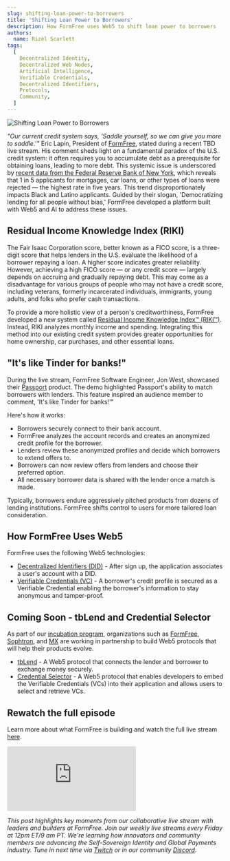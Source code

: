 ```yaml
---
slug: shifting-loan-power-to-borrowers
title: 'Shifting Loan Power to Borrowers'
description: How FormFree uses Web5 to shift loan power to borrowers
authors:
  name: Rizèl Scarlett
tags:
  [
    Decentralized Identity,
    Decentralized Web Nodes,
    Artificial Intelligence,
    Verifiable Credentials,
    Decentralized Identifiers,
    Protocols,
    Community,
  ]
---
```


<head>
  <meta property="og:title" content="Shifting Loan Power to Borrowers" />
  <meta property="og:type" content="website" />
  <meta property="og:url" content='https://developer.tbd.website/blog/2023-11-14-shifting-loan-power-to-borrowers' />
  <meta name="og:description" content="How FormFree uses Web5 to shift loan power to borrowers" />
  <meta property="og:image" content="https://developer.tbd.website/assets/images/shifting-loan-power-to-borrowers-f9e00439785146c1413f90475d428d9a.png" />

  <meta name="twitter:card" content="summary_large_image" />
  <meta property="twitter:domain" content="developer.tbd.website" />
  <meta name="twitter:site" content="@tbdevs" />
  <meta name="twitter:title" content="Shifting Loan Power to Borrowers" />
  <meta property="twitter:url" content='https://developer.tbd.website/blog/2024-01-30-shifting-loan-power-to-borrowers' /> 
  <meta name="twitter:description" content="How FormFree uses Web5 to shift loan power to borrowers" />
  <meta name="twitter:image" content="https://developer.tbd.website/assets/images/shifting-loan-power-to-borrowers-f9e00439785146c1413f90475d428d9a.png" />

  <link rel="apple-touch-icon" href="https://developer.tbd.website/img/tbd-fav-icon-main.png" />
</head>

![Shifting Loan Power to Borrowers](/img/shifting-loan-power-to-borrowers.png)

_"Our current credit system says, 'Saddle yourself, so we can give you more to saddle.'"_ Eric Lapin, President of [FormFree](https://www.formfree.com/), stated during a recent TBD live stream. His comment sheds light on a fundamental paradox of the U.S. credit system: it often requires you to accumulate debt as a prerequisite for obtaining loans, leading to more debt. This systemic issue is underscored by [recent data from the Federal Reserve Bank of New York](https://www.newyorkfed.org/microeconomics/sce/credit-access#/experiences-credit-demand1), which reveals that 1 in 5 applicants for mortgages, car loans, or other types of loans were rejected — the highest rate in five years. This trend disproportionately impacts Black and Latino applicants. Guided by their slogan, 'Democratizing lending for all people without bias,' FormFree developed a platform built with Web5 and AI to address these issues.

## Residual Income Knowledge Index (RIKI)
The Fair Isaac Corporation score, better known as a FICO score, is a three-digit score that helps lenders in the U.S. evaluate the likelihood of a borrower repaying a loan. A higher score indicates greater reliability. However, achieving a high FICO score — or any credit score — largely depends on accruing and gradually repaying debt. This may come as a disadvantage for various groups of people who may not have a credit score, including veterans, formerly incarcerated individuals, immigrants, young adults, and folks who prefer cash transactions.

To provide a more holistic view of a person's creditworthiness, FormFree developed a new system called [Residual Income Knowledge Index™ (RIKI™)](https://www.formfree.com/news-and-insights/formfree-releases-residual-income-knowledge-index/). Instead, RIKI analyzes monthly income and spending. Integrating this method into our existing credit system provides greater opportunities for home ownership, car purchases, and other essential loans.

## "It's like Tinder for banks!"
During the live stream, FormFree Software Engineer, Jon West, showcased their [Passport](https://passport.formfree.com/) product. The demo highlighted Passport's ability to match borrowers with lenders. This feature inspired an audience member to comment, 'It's like Tinder for banks!'"

Here's how it works:
- Borrowers securely connect to their bank account.
- FormFree analyzes the account records and creates an anonymized credit profile for the borrower.
- Lenders review these anonymized profiles and decide which borrowers to extend offers to.
- Borrowers can now review offers from lenders and choose their preferred option.
- All necessary borrower data is shared with the lender once a match is made.

Typically, borrowers endure aggressively pitched products from dozens of lending institutions. FormFree shifts control to users for more tailored loan consideration.

## How FormFree Uses Web5
FormFree uses the following Web5 technologies:
- [Decentralized Identifiers (DID)](https://developer.tbd.website/docs/web5/learn/decentralized-identifiers) - After sign up, the application associates a user's account with a DID.
- [Verifiable Credentials (VC)](https://developer.tbd.website/docs/web5/learn/verifiable-credentials) - A borrower's credit profile is secured as a Verifiable Credential enabling the borrower's information to stay anonymous and tamper-proof.

## Coming Soon - tbLend and Credential Selector

As part of our [incubation program](/community/incubation-projects/), organizations such as [FormFree](https://www.formfree.com/), [Sophtron](https://sophtron.com/index), and [MX](https://www.mx.com/) are working in partnership to build Web5 protocols that will help their products evolve.

- [tbLend](https://github.com/TBD54566975/incubation-tblend#web5service) - A Web5 protocol that connects the lender and borrower to exchange money securely.
- [Credential Selector](https://github.com/TBD54566975/incubation-verifiable-credential-selector) - A Web5 protocol that enables developers to embed the Verifiable Credentials (VCs) into their application and allows users to select and retrieve VCs.

## Rewatch the full episode
Learn more about what FormFree is building and watch the full live stream [here](https://youtu.be/TZkK8a64E7I?si=2qhaIF22uGbD7lbJ).

<iframe class="aspect-video" src="https://www.youtube.com/embed/TZkK8a64E7I" title="formfree" frameborder="0" allow="accelerometer; autoplay; clipboard-write; encrypted-media; gyroscope; picture-in-picture; web-share" allowfullscreen></iframe>

*This post highlights key moments from our collaborative live stream with leaders and builders at FormFree. Join our weekly live streams every Friday at 12pm ET/9 am PT. We're learning how innovators and community members are advancing the Self-Sovereign Identity and Global Payments industry. Tune in next time via [Twitch](https://twitch.tv/tbdevs ) or in our community [Discord](https://discord.com/invite/tbd).*

